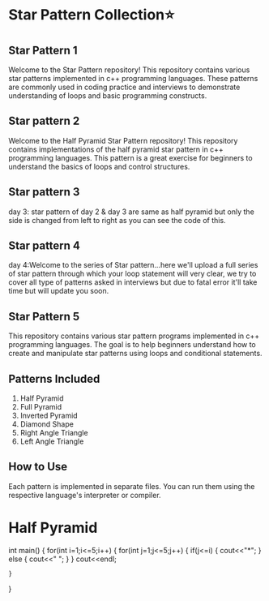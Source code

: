 # Star Pattern Collection⭐

## Star Pattern 1
Welcome to the Star Pattern repository! This repository contains various star patterns implemented in c++ programming languages. These patterns are commonly used in coding practice and interviews to demonstrate understanding of loops and basic programming constructs.

## Star pattern 2
Welcome to the Half Pyramid Star Pattern repository! This repository contains implementations of the half pyramid star pattern in c++ programming languages. This pattern is a great exercise for beginners to understand the basics of loops and control structures.

## Star pattern 3
day 3: star pattern of day 2 & day 3 are same as half pyramid but only the side is changed from left to right as you can see the code of this.

## Star pattern 4 
day 4:Welcome to the series of Star pattern...here we'll upload a full series of star pattern through which your loop statement will very clear, we try to cover all type of patterns asked in interviews but due to fatal error it'll take time but will update you soon.

## Star Pattern 5

This repository contains various star pattern programs implemented in c++ programming languages. The goal is to help beginners understand how to create and manipulate star patterns using loops and conditional statements.

## Patterns Included

1. Half Pyramid
2. Full Pyramid
3. Inverted Pyramid
4. Diamond Shape
5. Right Angle Triangle
6. Left Angle Triangle

## How to Use

Each pattern is implemented in separate files. You can run them using the respective language's interpreter or compiler.

# Half Pyramid
int main()
{
    for(int i=1;i<=5;i++)
    {
        for(int j=1;j<=5;j++)
        {
            if(j<=i)
            {
                cout<<"*";
            }
            else
            {
                cout<<" ";
            }
        }
        cout<<endl;
        
    }
    
}
